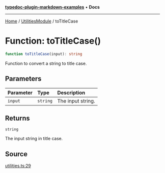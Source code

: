 [**typedoc-plugin-markdown-examples**](../../README.md) • **Docs**

***

[Home](../../README.md) / [UtilitiesModule](../README.md) / toTitleCase

# Function: toTitleCase()

```ts
function toTitleCase(input): string
```

Function to convert a string to title case.

## Parameters

| Parameter | Type | Description |
| :------ | :------ | :------ |
| `input` | `string` | The input string. |

## Returns

`string`

The input string in title case.

## Source

[utilities.ts:29](https://github.com/typedoc2md/typedoc-plugin-markdown-examples/blob/e63f907fc136a040020fb1d12b594c3baad2ce3b/examples/src/utilities.ts#L29)
